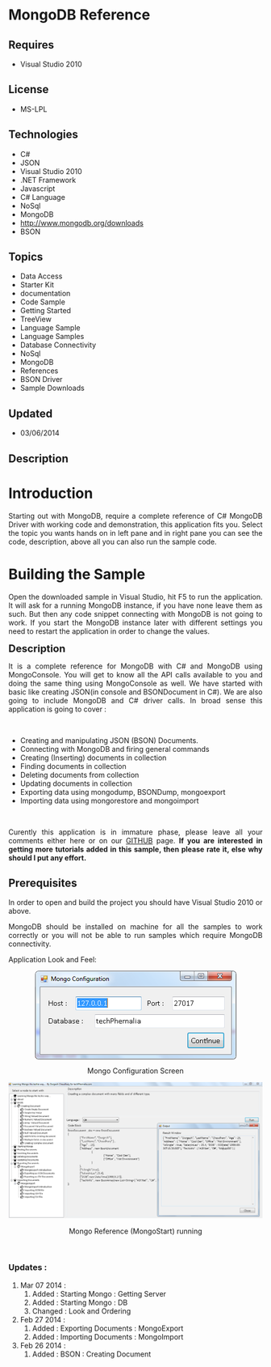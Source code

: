 # MongoDB Reference
## Requires
- Visual Studio 2010
## License
- MS-LPL
## Technologies
- C#
- JSON
- Visual Studio 2010
- .NET Framework
- Javascript
- C# Language
- NoSql
- MongoDB
- http://www.mongodb.org/downloads
- BSON
## Topics
- Data Access
- Starter Kit
- documentation
- Code Sample
- Getting Started
- TreeView
- Language Sample
- Language Samples
- Database Connectivity
- NoSql
- MongoDB
- References
- BSON Driver
- Sample Downloads
## Updated
- 03/06/2014
## Description

<h1>Introduction</h1>
<p style="text-align:justify">Starting out with MongoDB, require a complete reference of C# MongoDB Driver with working code and demonstration, this application fits you. Select the topic you wants hands on in left pane and in right pane you can see the code,
 description, above all you can also run the sample code.</p>
<h1><span>Building the Sample</span></h1>
<p style="text-align:justify">Open the downloaded sample in Visual Studio, hit F5 to run the application. It will ask for a running MongoDB instance, if you have none leave them as such. But then any code snippet connecting with MongoDB is not going to work.
 If you start the MongoDB instance later with different settings you need to restart the application in order to change the values.</p>
<p><span style="font-size:20px; font-weight:bold">Description</span></p>
<p style="text-align:justify">It is a complete reference for MongoDB with C# and MongoDB using MongoConsole. You will get to know all the API calls available to you and doing the same thing using MongoConsole as well. We have started with basic like creating
 JSON(in console and BSONDocument in C#). We are also going to include MongoDB and C# driver calls. In broad sense this application is going to cover :</p>
<p>&nbsp;</p>
<ul>
<li>Creating and manipulating JSON (BSON) Documents. </li><li>Connecting with MongoDB and firing general commands </li><li>Creating (Inserting) documents in collection </li><li>Finding documents in collection </li><li>Deleting documents from collection </li><li>Updating documents in collection </li><li>Exporting data using mongodump, BSONDump, mongoexport </li><li>Importing data using mongorestore and mongoimport </li></ul>
<p>&nbsp;</p>
<p style="text-align:justify">Curently this application is in immature phase, please leave all your comments either here or on our
<a title="Mongo Reference Github" href="https://github.com/techphernalia/MongoReference" target="_blank">
GITHUB</a> page. <strong>If you are interested in getting more tutorials added in this sample, then please rate it, else why should I put any effort.</strong></p>
<h2 style="text-align:justify">Prerequisites</h2>
<p style="text-align:justify">In order to open and build the project you should have Visual Studio 2010 or above.</p>
<p style="text-align:justify">MongoDB should be installed on machine for all the samples to work correctly or you will not be able to run samples which require MongoDB connectivity.</p>
<p style="text-align:justify">Application Look and Feel:</p>
<p><img id="109437" src="109437-mongoconfiguration.png" alt="" width="399" height="175" style="display:block; margin-left:auto; margin-right:auto"></p>
<p style="text-align:center">Mongo Configuration Screen</p>
<p style="text-align:center"><img id="109449" src="109449-mongostart.png" alt="" width="700"></p>
<p style="text-align:center">Mongo Reference (MongoStart) running</p>
<p style="text-align:center">&nbsp;</p>
<h3 style="text-align:left">Updates :</h3>
<ol>
<li>Mar 07 2014 :&nbsp;
<ol>
<li>Added :&nbsp;Starting Mongo : Getting Server </li><li>Added :&nbsp;Starting Mongo : DB </li><li>Changed : Look and Ordering </li></ol>
</li><li>Feb 27 2014 :&nbsp;
<ol>
<li>Added :&nbsp;Exporting Documents : MongoExport </li><li>Added :&nbsp;Importing Documents : MongoImport </li></ol>
</li><li>Feb 26 2014 :&nbsp;
<ol>
<li>Added :&nbsp;BSON : Creating Document </li></ol>
</li></ol>
